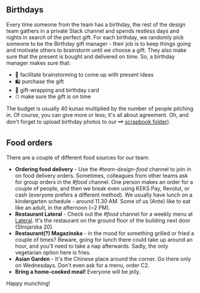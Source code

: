 ## Birthdays

Every time someone from the team has a birthday, the rest of the design team gathers in a private Slack channel and spends restless days and nights in search of the perfect gift. For each birthday, we randomly pick someone to be the Birthday gift manager - their job is to keep things going and motivate others to brainstorm until we choose a gift. They also make sure that the present is bought and delivered on time. So, a birthday manager makes sure that:

- 💬 facilitate brainstorming to come up with present ideas
- 🛍 purchase the gift
- 🎁 gift-wrapping and birthday card
- ⏱ make sure the gift is on time

The budget is usually 40 kunas multiplied by the number of people pitching in. Of course, you can give more or less; it's all about agreement. Oh, and don't forget to upload birthday photos to our 🗝 [scrapbook folder](https://drive.google.com/drive/folders/1LvWpKhQhtg4zaJybv5-GY9CiKTl2mWsN?usp=sharing)).


## Food orders

There are a couple of different food sources for our team:

- **Ordering food delivery** - Use the *#team-design-food* channel to join in on food delivery orders. Sometimes, colleagues from other teams ask for group orders in the *#food* channel. One person makes an order for a couple of people, and then we break even using KEKS Pay, Revolut, or cash (everyone prefers a different method). We usually have lunch on a kindergarten schedule - around 11.30 AM. Some of us (Ante) like to eat like an adult, in the afternoon (~2 PM).
- **Restaurant Lateral** - Check out the *#food* channel for a weekly menu at [Lateral](https://www.facebook.com/restoranlateral/). It's the restaurant on the ground floor of the building next door (Strojarska 20).
- **Restaurant(?) Magazinska** - in the mood for something grilled or fried a couple of times? Beware, going for lunch there could take up around an hour, and you'll need to take a nap afterwards. Sadly, the only vegetarian option here is fries.
- **Asian Garden** - It's the Chinese place around the corner. Go there only on Wednesdays. Don't even ask for a menu, order C2.
- **Bring a home-cooked meal!** Everyone will be jelly.

Happy munching!
